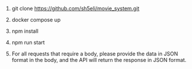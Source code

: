 1. git clone https://github.com/sh5eli/movie_system.git

2. docker compose up 

3. npm install

4. npm run start

5. For all requests that require a body, please provide the data in JSON format in the body, and the API will return the response in JSON format.

